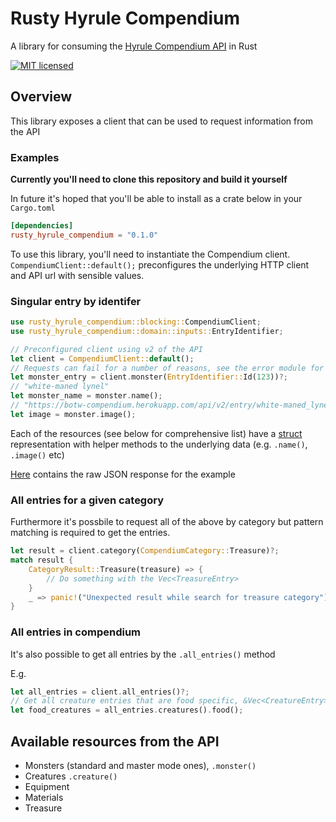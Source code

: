 # Rusty Hyrule Compendium

A library for consuming the [Hyrule Compendium API](https://gadhagod.github.io/Hyrule-Compendium-API/#/) in Rust

[![MIT licensed][mit-badge]][mit-url]

[mit-badge]: https://img.shields.io/badge/license-MIT-blue.svg
[mit-url]: https://github.com/Alastair-smith2/rusty_hyrule_compendium/blob/main/LICENSE

## Overview

This library exposes a client that can be used to request information from the API

### Examples

**Currently you'll need to clone this repository and build it yourself**

In future it's hoped that you'll be able to install as a crate below in your `Cargo.toml`

```toml
[dependencies]
rusty_hyrule_compendium = "0.1.0"
```

To use this library, you'll need to instantiate the Compendium client. `CompendiumClient::default();` preconfigures the underlying HTTP client and API url with sensible values.

### Singular entry by identifer

```rust
use rusty_hyrule_compendium::blocking::CompendiumClient;
use rusty_hyrule_compendium::domain::inputs::EntryIdentifier;

// Preconfigured client using v2 of the API
let client = CompendiumClient::default();
// Requests can fail for a number of reasons, see the error module for available errors
let monster_entry = client.monster(EntryIdentifier::Id(123))?;
// "white-maned lynel"
let monster_name = monster.name();
// "https://botw-compendium.herokuapp.com/api/v2/entry/white-maned_lynel/image"
let image = monster.image();
```

Each of the resources (see below for comprehensive list) have a [struct](https://doc.rust-lang.org/book/ch05-01-defining-structs.html) representation with helper methods to the underlying data (e.g. `.name()`, `.image()` etc)

[Here](https://gadhagod.github.io/Hyrule-Compendium-API/#/?id=concept) contains the raw JSON response for the example

### All entries for a given category

Furthermore it's possbile to request all of the above by category but pattern matching is required to get the entries.

```rust
let result = client.category(CompendiumCategory::Treasure)?;
match result {
    CategoryResult::Treasure(treasure) => {
        // Do something with the Vec<TreasureEntry>
    }
    _ => panic!("Unexpected result while search for treasure category"),
}
```

### All entries in compendium

It's also possible to get all entries by the `.all_entries()` method

E.g.

```rust
let all_entries = client.all_entries()?;
// Get all creature entries that are food specific, &Vec<CreatureEntry> type
let food_creatures = all_entries.creatures().food();
```

## Available resources from the API

- Monsters (standard and master mode ones), `.monster()`
- Creatures `.creature()`
- Equipment
- Materials
- Treasure
